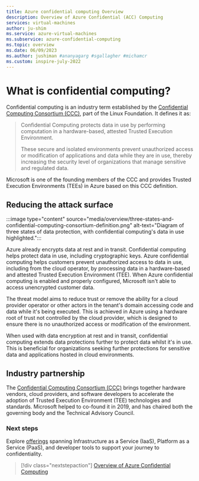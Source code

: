```yaml
---
title: Azure confidential computing Overview
description: Overview of Azure Confidential (ACC) Computing
services: virtual-machines
author: ju-shim
ms.service: azure-virtual-machines
ms.subservice: azure-confidential-computing
ms.topic: overview
ms.date: 06/09/2023
ms.author: jushiman #ananyagarg #sgallagher #michamcr
ms.custom: inspire-july-2022
---
```


# What is confidential computing?

Confidential computing is an industry term established by the [Confidential Computing Consortium (CCC)](https://confidentialcomputing.io/wp-content/uploads/sites/10/2023/03/CCC_outreach_whitepaper_updated_November_2022.pdf), part of the Linux Foundation. It defines it as:

> Confidential Computing protects data in use by performing computation in a hardware-based, attested Trusted Execution Environment.
>
> These secure and isolated environments prevent unauthorized access or modification of applications and data while they are in use, thereby increasing the security level of organizations that manage sensitive and regulated data.

Microsoft is one of the founding members of the CCC and provides Trusted Execution Environments (TEEs) in Azure based on this CCC definition.

## Reducing the attack surface

:::image type="content" source="media/overview/three-states-and-confidential-computing-consortium-definition.png" alt-text="Diagram of three states of data protection, with confidential computing's data in use highlighted.":::

Azure already encrypts data at rest and in transit. Confidential computing helps protect data in use, including cryptographic keys. Azure confidential computing helps customers prevent unauthorized access to data in use, including from the cloud operator, by processing data in a hardware-based and attested Trusted Execution Environment (TEE).  When Azure confidential computing is enabled and properly configured, Microsoft isn't able to access unencrypted customer data.

The threat model aims to reduce trust or remove the ability for a cloud provider operator or other actors in the tenant's domain accessing code and data while it's being executed. This is achieved in Azure using a hardware root of trust not controlled by the cloud provider, which is designed to ensure there is no unauthorized access or modification of the environment.

When used with data encryption at rest and in transit, confidential computing extends data protections further to protect data whilst it's in use. This is beneficial for organizations seeking further protections for sensitive data and applications hosted in cloud environments. 

## Industry partnership
The [Confidential Computing Consortium (CCC)](https://confidentialcomputing.io/) brings together hardware vendors, cloud providers, and software developers to accelerate the adoption of Trusted Execution Environment (TEE) technologies and standards. Microsoft helped to co-found it in 2019, and has chaired both the governing body and the Technical Advisory Council. 

### Next steps
Explore [offerings](https://aka.ms/azurecc) spanning Infrastructure as a Service (IaaS), Platform as a Service (PaaS), and developer tools to support your journey to confidentiality. 

> [!div class="nextstepaction"]
> [Overview of Azure Confidential Computing](overview-azure-products.md)
